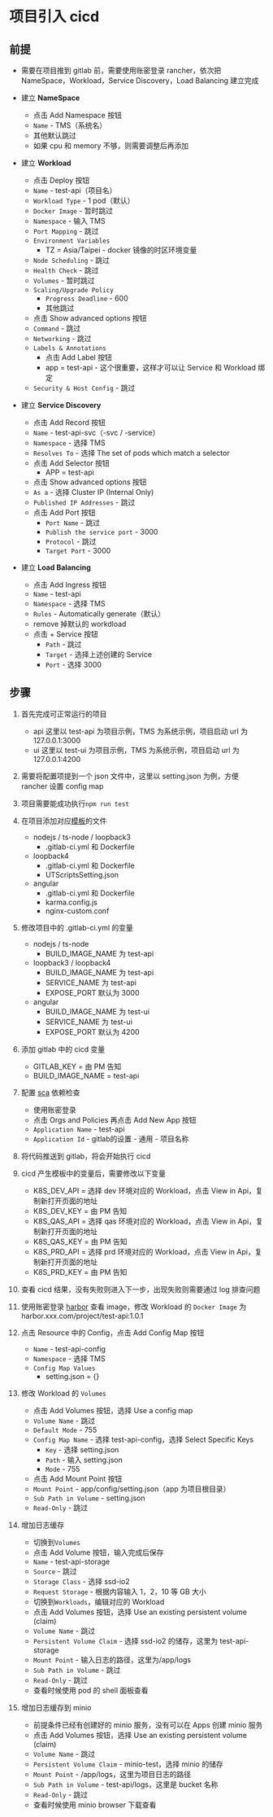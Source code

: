 # 项目引入 cicd

## 前提

- 需要在项目推到 gitlab 前，需要使用账密登录 rancher，依次把 NameSpace，Workload，Service Discovery，Load Balancing 建立完成
- 建立 **NameSpace**

  - 点击 Add Namespace 按钮
  - `Name` - TMS（系统名）
  - 其他默认跳过
  - 如果 cpu 和 memory 不够，则需要调整后再添加

- 建立 **Workload**

  - 点击 Deploy 按钮
  - `Name` - test-api（项目名）
  - `Workload Type` - 1 pod（默认）
  - `Docker Image` - 暂时跳过
  - `Namespace` - 输入 TMS
  - `Port Mapping` - 跳过
  - `Environment Variables`
    - TZ = Asia/Taipei - docker 镜像的时区环境变量
  - `Node Scheduling` - 跳过
  - `Health Check` - 跳过
  - `Volumes` - 暂时跳过
  - `Scaling/Upgrade Policy`
    - `Progress Deadline` - 600
    - 其他跳过
  - 点击 Show advanced options 按钮
  - `Command` - 跳过
  - `Networking` - 跳过
  - `Labels & Annotations`
    - 点击 Add Label 按钮
    - app = test-api - 这个很重要，这样才可以让 Service 和 Workload 绑定
  - `Security & Host Config` - 跳过

- 建立 **Service Discovery**

  - 点击 Add Record 按钮
  - `Name` - test-api-svc（-svc / -service）
  - `Namespace` - 选择 TMS
  - `Resolves To` - 选择 The set of pods which match a selector
  - 点击 Add Selector 按钮
    - APP = test-api
  - 点击 Show advanced options 按钮
  - `As a` - 选择 Cluster IP (Internal Only)
  - `Published IP Addresses` - 跳过
  - 点击 Add Port 按钮
    - `Port Name` - 跳过
    - `Publish the service port` - 3000
    - `Protocol` - 跳过
    - `Target Port` - 3000

- 建立 **Load Balancing**

  - 点击 Add Ingress 按钮
  - `Name` - test-api
  - `Namespace` - 选择 TMS
  - `Rules` - Automatically generate（默认）
  - remove 掉默认的 workdload
  - 点击 + Service 按钮
    - `Path` - 跳过
    - `Target` - 选择上述创建的 Service
    - `Port` - 选择 3000

## 步骤

1. 首先完成可正常运行的项目
   - api 这里以 test-api 为项目示例，TMS 为系统示例，项目启动 url 为 127.0.0.1:3000
   - ui 这里以 test-ui 为项目示例，TMS 为系统示例，项目启动 url 为 127.0.0.1:4200
2. 需要将配置项提到一个 json 文件中，这里以 setting.json 为例，方便 rancher 设置 config map
3. 项目需要能成功执行`npm run test`
4. 在项目添加对应[模板](https://gitlab.xxx.com/project/cicdtemplate.git)的文件

   - nodejs / ts-node / loopback3
     - .gitlab-ci.yml 和 Dockerfile
   - loopback4
     - .gitlab-ci.yml 和 Dockerfile
     - UTScriptsSetting.json
   - angular
     - .gitlab-ci.yml 和 Dockerfile
     - karma.config.js
     - nginx-custom.conf

5. 修改项目中的 .gitlab-ci.yml 的变量

   - nodejs / ts-node
     - BUILD_IMAGE_NAME 为 test-api
   - loopback3 / loopback4
     - BUILD_IMAGE_NAME 为 test-api
     - SERVICE_NAME 为 test-api
     - EXPOSE_PORT 默认为 3000
   - angular
     - BUILD_IMAGE_NAME 为 test-ui
     - SERVICE_NAME 为 test-ui
     - EXPOSE_PORT 默认为 4200

6. 添加 gitlab 中的 cicd 变量

   - GITLAB_KEY = 由 PM 告知
   - BUILD_IMAGE_NAME = test-api

7. 配置 [sca](https://sca.xxx.com/assets/index.html#/reports/violations) 依赖检查

   - 使用账密登录
   - 点击 Orgs and Policies 再点击 Add New App 按钮
   - `Application Name` - test-api
   - `Application Id` - gitlab的设置 - 通用 - 项目名称

8. 将代码推送到 gitlab，将会开始执行 cicd
9.  cicd 产生模板中的变量后，需要修改以下变量

    - K8S_DEV_API = 选择 dev 环境对应的 Workload，点击 View in Api，复制新打开页面的地址
    - K8S_DEV_KEY = 由 PM 告知
    - K8S_QAS_API = 选择 qas 环境对应的 Workload，点击 View in Api，复制新打开页面的地址
    - K8S_QAS_KEY = 由 PM 告知
    - K8S_PRD_API = 选择 prd 环境对应的 Workload，点击 View in Api，复制新打开页面的地址
    - K8S_PRD_KEY = 由 PM 告知

10. 查看 cicd 结果，没有失败则进入下一步，出现失败则需要通过 log 排查问题
11. 使用账密登录 [harbor](https://harbor.xxx.com/harbor/sign-in?redirect_url=%2Fharbor%2Fprojects) 查看 image，修改 Workload 的 `Docker Image` 为 harbor.xxx.com/project/test-api:1.0.1
12. 点击 Resource 中的 Config，点击 Add Config Map 按钮

    - `Name` - test-api-config
    - `Namespace` - 选择 TMS
    - `Config Map Values`
      - setting.json = {}

13. 修改 Workload 的 `Volumes`

    - 点击 Add Volumes 按钮，选择 Use a config map
    - `Volume Name` - 跳过
    - `Default Mode` - 755
    - `Config Map Name` - 选择 test-api-config，选择 Select Specific Keys
      - `Key` - 选择 setting.json
      - `Path` - 输入 setting.json
      - `Mode` - 755
    - 点击 Add Mount Point 按钮
    - `Mount Point` - app/config/setting.json（app 为项目根目录）
    - `Sub Path in Volume` - setting.json
    - `Read-Only` - 跳过

14. 增加日志缓存

    - 切换到`Volumes`
    - 点击 Add Volume 按钮，输入完成后保存
    - `Name` - test-api-storage
    - `Source` - 跳过
    - `Storage Class` - 选择 ssd-io2
    - `Request Storage` - 根据内容输入 1，2，10 等 GB 大小
    - 切换到`Workloads`，编辑对应的 Workload
    - 点击 Add Volumes 按钮，选择 Use an existing persistent volume (claim)
    - `Volume Name` - 跳过
    - `Persistent Volume Claim` - 选择 ssd-io2 的储存，这里为 test-api-storage
    - `Mount Point` - 输入日志的路径，这里为/app/logs
    - `Sub Path in Volume` - 跳过
    - `Read-Only` - 跳过
    - 查看时候使用 pod 的 shell 面板查看

15. 增加日志缓存到 minio

    - 前提条件已经有创建好的 minio 服务，没有可以在 Apps 创建 minio 服务
    - 点击 Add Volumes 按钮，选择 Use an existing persistent volume (claim)
    - `Volume Name` - 跳过
    - `Persistent Volume Claim` - minio-test，选择 minio 的储存
    - `Mount Point` - /app/logs，这里为项目日志的路径
    - `Sub Path in Volume` - test-api/logs，这里是 bucket 名称
    - `Read-Only` - 跳过
    - 查看时候使用 minio browser 下载查看
